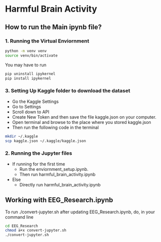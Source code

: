# Harmful Brain Activity

## How to run the Main ipynb file?

### 1. Running the Virtual Enviornment 

```bash
python -m venv venv
source venv/bin/activate
```

You may have to run 

```bash
pip uninstall ipykernel
pip install ipykernel
```


### 3. Setting Up Kaggle folder to download the dataset

- Go the Kaggle Settings
- Go to Settings
- Scroll down to API
- Create New Token and then save the file kaggle.json on your computer.
- Open terminal and browse to the place where you stored kaggle.json
- Then run the following code in the terminal

```bash
mkdir ~/.kaggle
scp kaggle.json ~/.kaggle/kaggle.json 
```

### 2. Running the Jupyter files

- If running for the first time
  - Run the enviornment_setup.ipynb.
  - Then run harmful_brain_activity.ipynb
- Else
  - Directly run harmful_brain_activity.ipynb


## Working with EEG_Research.ipynb

To run ./convert-jupyter.sh after updating EEG_Research.ipynb, do, in your command line

```bash
cd EEG_Research
chmod a+x convert-jupyter.sh
./convert-jupyter.sh
```
